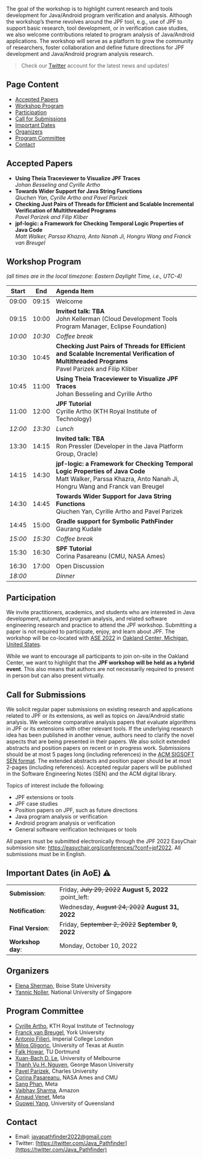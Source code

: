 The goal of the workshop is to highlight current research and tools development for Java/Android program verification and analysis. Although the workshop’s theme revolves around the JPF tool, e.g., use of JPF to support basic research, tool development, or in verification case studies, we also welcome contributions related to program analysis of Java/Android applications. The workshop will serve as a platform to grow the community of researchers, foster collaboration and define future directions for JPF development and Java/Android program analysis research.

> Check our [Twitter](https://twitter.com/Java_Pathfinder) account for the latest news and updates!

## Page Content

* [Accepted Papers](#Accepted-Papers)
* [Workshop Program](#Workshop-Program)
* [Participation](#Participation)
* [Call for Submissions](#Call-for-Submissions)
* [Important Dates](#important-dates-in-aoe-warning)
* [Organizers](#Organizers)
* [Program Committee](#Program-Committee)
* [Contact](#Contact)

## Accepted Papers

* **Using Theia Traceviewer to Visualize JPF Traces**<br>*Johan Besseling and Cyrille Artho*
* **Towards Wider Support for Java String Functions**<br>*Qiuchen Yan, Cyrille Artho and Pavel Parizek*
* **Checking Just Pairs of Threads for Efficient and Scalable Incremental Verification of Multithreaded Programs**<br>*Pavel Parizek and Filip Kliber*
* **jpf-logic: a Framework for Checking Temporal Logic Properties of Java Code**<br>*Matt Walker, Parssa Khazra, Anto Nanah Ji, Hongru Wang and Franck van Breugel*

## Workshop Program
*(all times are in the local timezone: Eastern Daylight Time, i.e., UTC-4)*

Start | End | Agenda Item
--- | --- | :---
09:00 | 09:15 | Welcome
09:15 | 10:00 | **Invited talk: TBA**<br>John Kellerman (Cloud Development Tools Program Manager, Eclipse Foundation)
*10:00* | *10:30* | *Coffee break*
10:30 | 10:45 | **Checking Just Pairs of Threads for Efficient and Scalable Incremental Verification of Multithreaded Programs**<br>Pavel Parizek and Filip Kliber
10:45 | 11:00 | **Using Theia Traceviewer to Visualize JPF Traces**<br>Johan Besseling and Cyrille Artho
11:00 | 12:00 | **JPF Tutorial**<br>Cyrille Artho (KTH Royal Institute of Technology)
*12:00* | *13:30* | *Lunch*
13:30 | 14:15 | **Invited talk: TBA**<br>Ron Pressler (Developer in the Java Platform Group, Oracle)
14:15 | 14:30 | **jpf-logic: a Framework for Checking Temporal Logic Properties of Java Code**<br>Matt Walker, Parssa Khazra, Anto Nanah Ji, Hongru Wang and Franck van Breugel
14:30 | 14:45 | **Towards Wider Support for Java String Functions**<br>Qiuchen Yan, Cyrille Artho and Pavel Parizek
14:45 | 15:00 | **Gradle support for Symbolic PathFinder**<br>Gaurang Kudale
*15:00* | *15:30* | *Coffee break*
15:30 | 16:30 | **SPF Tutorial**<br>Corina Pasareanu (CMU, NASA Ames)
16:30 | 17:00 | Open Discussion
*18:00* | | *Dinner*


## Participation
We invite practitioners, academics, and students who are interested in Java development, automated program analysis, and related software engineering research and practice to attend the JPF workshop. Submitting a paper is not required to participate, enjoy, and learn about JPF. The workshop will be co-located with [ASE 2022](https://conf.researchr.org/track/ase-2022/ase-2022-workshops) in [Oakland Center, Michigan, United States](https://conf.researchr.org/venue/ase-2022/ase-2022-venue).


While we want to encourage all participants to join on-site in the Oakland Center, we want to highlight that the **JPF workshop will be held as a hybrid event**. This also means that authors are not necessarily required to present in person but can also present virtually.

## Call for Submissions
We solicit regular paper submissions on existing research and applications related to JPF or its extensions, as well as topics on Java/Android static analysis. We welcome comparative analysis papers that evaluate algorithms in JPF or its extensions with other relevant tools. If the underlying research idea has been published in another venue, authors need to clarify the novel aspects that are being presented in their papers. We also solicit extended abstracts and position papers on recent or in progress work. Submissions should be at most 5 pages long (including references) in the [ACM SIGSOFT SEN format](https://www.sigsoft.org/SEN/subpub.html). The extended abstracts and position paper should be at most 2-pages (including references). Accepted regular papers will be published in the Software Engineering Notes (SEN) and the ACM digital library.

Topics of interest include the following:
* JPF extensions or tools
* JPF case studies
* Position papers on JPF, such as future directions
* Java program analysis or verification
* Android program analysis or verification
* General software verification techniques or tools

All papers must be submitted electronically through the JPF 2022 EasyChair submission site: https://easychair.org/conferences/?conf=jpf2022. All submissions must be in English.

## Important Dates (in AoE) :warning:
<table>
  <tbody>
    <tr>
      <td><b>Submission</b>:</td>
      <td>Friday, <s>July 29, 2022</s> <b>August 5, 2022</b> :point_left:</td>
    </tr>
    <tr>
      <td><b>Notification</b>:</td>
      <td>Wednesday, <s>August 24, 2022</s> <b>August 31, 2022</b></td>
    </tr>
    <tr>
      <td><b>Final Version</b>:</td>
      <td>Friday, <s>September 2, 2022</s> <b>September 9, 2022</b></td>
    </tr>
    <tr>
      <td><b>Workshop day</b>:</td>
      <td>Monday, October 10, 2022</td>
    </tr>
  </tbody>
</table>

<!-- Bidding: Tuesday, August, 2 -->
<!-- Assignments: Wednesday, August, 3 -->
<!-- Review: August, 4-19 -->
<!-- Discussion: August, 20-22 -->

## Organizers
* [Elena Sherman](http://cs.boisestate.edu/~esherman/), Boise State University
* [Yannic Noller](https://comp.nus.edu.sg/~yannic), National University of Singapore

## Program Committee
* [Cyrille Artho](https://people.kth.se/~artho/), KTH Royal Institute of Technology
* [Franck van Breugel](http://www.cse.yorku.ca/~franck/), York University
* [Antonio Filieri](https://www.antonio.filieri.name), Imperial College London
* [Milos Gligoric](https://users.ece.utexas.edu/~gligoric/), University of Texas at Austin
* [Falk Howar](https://ls14-www.cs.tu-dortmund.de/cms/de/mitarbeiter/profs/Howar.html), TU Dortmund
* [Xuan-Bach D. Le](https://xuanbachle.github.io), University of Melbourne
* [Thanh Vu H. Nguyen](https://nguyenthanhvuh.github.io), George Mason University
* [Pavel Parizek](https://d3s.mff.cuni.cz/people/pavelparizek/), Charles University
* [Corina Pasareanu](https://www.cylab.cmu.edu/directory/bios/pasareanu-corina.html), NASA Ames and CMU
* [Sang Phan](https://research.facebook.com/people/phan-sang/), Meta
* [Vaibhav Sharma](https://sites.google.com/view/vaibhavbsharma/home), Amazon
* [Arnaud Venet](https://dblp.org/pid/59/4227.html), Meta
* [Guowei Yang](https://guoweiyang.github.io), University of Queensland

## Contact
* Email: [javapathfinder2022@gmail.com](mailto:javapathfinder2022@gmail.com)
* Twitter: [https://twitter.com/Java_Pathfinder](https://twitter.com/Java_Pathfinder)